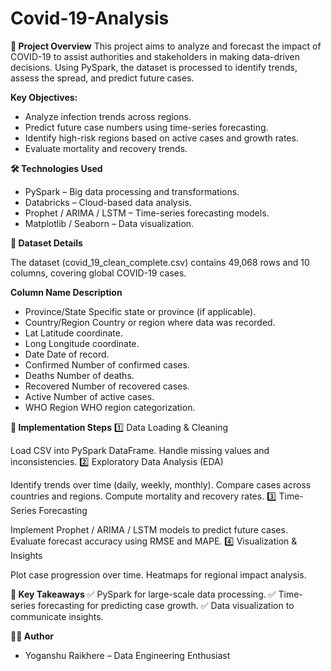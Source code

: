 # Covid-19-Analysis

**📌 Project Overview**
This project aims to analyze and forecast the impact of COVID-19 to assist authorities and stakeholders in making data-driven decisions. Using PySpark, the dataset is processed to identify trends, assess the spread, and predict future cases.

**Key Objectives:**
* Analyze infection trends across regions.
* Predict future case numbers using time-series forecasting.
* Identify high-risk regions based on active cases and growth rates.
* Evaluate mortality and recovery trends.

**🛠 Technologies Used**
* PySpark – Big data processing and transformations.
* Databricks – Cloud-based data analysis.
* Prophet / ARIMA / LSTM – Time-series forecasting models.
* Matplotlib / Seaborn – Data visualization.

**📂 Dataset Details**

The dataset (covid_19_clean_complete.csv) contains 49,068 rows and 10 columns, covering global COVID-19 cases.

**Column Name	Description**
* Province/State	Specific state or province (if applicable).
* Country/Region	Country or region where data was recorded.
* Lat	Latitude coordinate.
* Long	Longitude coordinate.
* Date	Date of record.
* Confirmed	Number of confirmed cases.
* Deaths	Number of deaths.
* Recovered	Number of recovered cases.
* Active	Number of active cases.
* WHO Region	WHO region categorization.

**🚀 Implementation Steps**
1️⃣ Data Loading & Cleaning

Load CSV into PySpark DataFrame.
Handle missing values and inconsistencies.
2️⃣ Exploratory Data Analysis (EDA)

Identify trends over time (daily, weekly, monthly).
Compare cases across countries and regions.
Compute mortality and recovery rates.
3️⃣ Time-Series Forecasting

Implement Prophet / ARIMA / LSTM models to predict future cases.
Evaluate forecast accuracy using RMSE and MAPE.
4️⃣ Visualization & Insights

Plot case progression over time.
Heatmaps for regional impact analysis.

**📜 Key Takeaways**
✅ PySpark for large-scale data processing.
✅ Time-series forecasting for predicting case growth.
✅ Data visualization to communicate insights.

**👨‍💻 Author**
* Yoganshu Raikhere – Data Engineering Enthusiast

